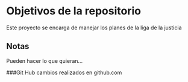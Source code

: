 # Objetivos de la repositorio

Este proyecto se encarga de manejar los planes de la liga de la justicia


## Notas
Pueden hacer lo que quieran...

###Git Hub
cambios realizados en github.com

